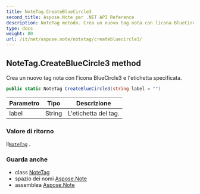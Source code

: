 ```yaml
---
title: NoteTag.CreateBlueCircle3
second_title: Aspose.Note per .NET API Reference
description: NoteTag metodo. Crea un nuovo tag nota con licona BlueCircle3 e letichetta specificata.
type: docs
weight: 80
url: /it/net/aspose.note/notetag/createbluecircle3/
---
```

## NoteTag.CreateBlueCircle3 method

Crea un nuovo tag nota con l'icona BlueCircle3 e l'etichetta specificata.

```csharp
public static NoteTag CreateBlueCircle3(string label = "")
```

| Parametro | Tipo | Descrizione |
| --- | --- | --- |
| label | String | L'etichetta del tag. |

### Valore di ritorno

Il[`NoteTag`](../) .

### Guarda anche

* class [NoteTag](../)
* spazio dei nomi [Aspose.Note](../../notetag/)
* assemblea [Aspose.Note](../../../)


